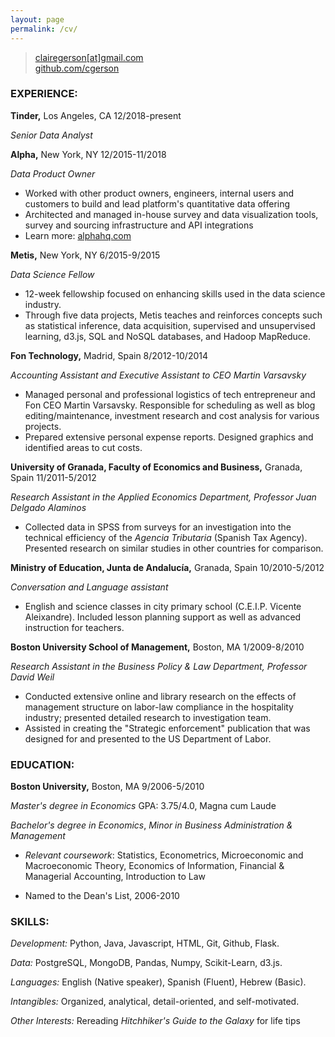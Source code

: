 ```yaml
---
layout: page
permalink: /cv/
---
```


> [clairegerson[at]gmail.com](mailto:clairegerson@gmail.com)  
> [github.com/cgerson](http://www.github.com/cgerson)  

### EXPERIENCE:

**Tinder,** Los Angeles, CA
12/2018-present

_Senior Data Analyst_

**Alpha,** New York, NY
12/2015-11/2018

_Data Product Owner_

- Worked with other product owners, engineers, internal users and customers to build and lead platform's quantitative data offering
- Architected and managed in-house survey and data visualization tools, survey and sourcing infrastructure and API integrations
- Learn more: <a href="http://alphahq.com" target="_blank">alphahq.com</a>

**Metis,** New York, NY                                                                        6/2015-9/2015

_Data Science Fellow_

- 12-week fellowship focused on enhancing skills used in the data science industry.
- Through five data projects, Metis teaches and reinforces concepts such as statistical inference, data acquisition, supervised and unsupervised learning, d3.js, SQL and NoSQL databases, and Hadoop MapReduce.

**Fon Technology,** Madrid, Spain                                                                8/2012-10/2014

_Accounting Assistant and Executive Assistant to CEO Martin Varsavsky_

- Managed personal and professional logistics of tech entrepreneur and Fon CEO Martin Varsavsky. Responsible for scheduling as well as blog editing/maintenance, investment research and cost analysis for various projects.
- Prepared extensive personal expense reports. Designed graphics and identified areas to cut costs.

**University of Granada, Faculty of Economics and Business,** Granada, Spain                11/2011-5/2012

_Research Assistant in the Applied Economics Department, Professor Juan Delgado Alaminos_

- Collected data in SPSS from surveys for an investigation into the technical efficiency of the _Agencia Tributaria_ (Spanish Tax Agency). Presented research on similar studies in other countries for comparison.

**Ministry of Education, Junta de Andalucía,** Granada, Spain                                10/2010-5/2012

_Conversation and Language assistant_

- English and science classes in city primary school (C.E.I.P. Vicente Aleixandre). Included lesson planning support as well as advanced instruction for teachers.

**Boston University School of Management,** Boston, MA                                        1/2009-8/2010

_Research Assistant in the Business Policy & Law Department, Professor David Weil_

- Conducted extensive online and library research on the effects of management structure on labor-law compliance in the hospitality industry; presented detailed research to investigation team.
- Assisted in creating the "Strategic enforcement" publication that was designed for and presented to the US Department of Labor.

### EDUCATION:

**Boston University,** Boston, MA                                                                9/2006-5/2010

_Master's degree in Economics_ GPA: 3.75/4.0, Magna cum Laude

_Bachelor's degree in Economics_, _Minor in Business Administration & Management_

- _Relevant coursework_: Statistics, Econometrics, Microeconomic and Macroeconomic Theory, Economics of Information, Financial & Managerial Accounting, Introduction to Law

- Named to the Dean's List, 2006-2010

### SKILLS:

_Development:_  Python, Java, Javascript, HTML, Git, Github, Flask.

_Data:_ PostgreSQL, MongoDB, Pandas, Numpy, Scikit-Learn, d3.js.

_Languages:_  English (Native speaker), Spanish (Fluent), Hebrew (Basic).

_Intangibles:_ Organized, analytical, detail-oriented, and self-motivated.

_Other Interests:_ Rereading <i>Hitchhiker's Guide to the Galaxy</i> for life tips
